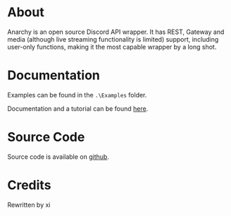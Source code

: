 # About
Anarchy is an open source Discord API wrapper. It has REST, Gateway and media (although live streaming functionality is limited) support, including user-only functions, making it the most capable wrapper by a long shot.

# Documentation

Examples can be found in the `.\Examples` folder.

Documentation and a tutorial can be found [here](https://ilinked1337.gitbook.io/anarchy/).

# Source Code

Source code is available on [github](https://github.com/not-ilinked/Anarchy).

# Credits
Rewritten by xi
